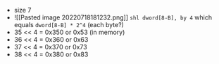 * size 7
* ![[Pasted image 20220718181232.png]] `shl dword[8-B], by 4` which equals `dword[8-B] * 2^4` (each byte?)
* 35 << 4 = 0x350 or 0x53 (in memory)
* 36 << 4 = 0x360 or 0x63
* 37 << 4 = 0x370 or 0x73
* 38 << 4 = 0x380 or 0x83